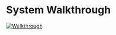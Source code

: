 # System Walkthrough

[![Walkthrough](https://img.youtube.com/vi/pS__-ZGgiE0/0.jpg)](https://www.youtube.com/watch?v=pS__-ZGgiE0)


